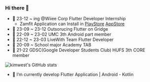 ### Hi there 👋
- 🏢 23-12 ~ ing @Wiiee Corp Flutter Developer Internship
  - Zamfit Application can Install in [PlayStore](https://play.google.com/store/apps/details?id=com.wiiee.wiiee_mobile&pli=1) [AppStore](https://apps.apple.com/us/app/%EB%B0%A9%ED%83%88%EC%B6%9C-%ED%94%8C%EB%9E%AB%ED%8F%BC-%EC%9E%BC%ED%95%8F/id6447055305)
- 🏢 23-09 ~ 23-12 Outsorucing Flutter on Gridge
- 🏢 22-09 ~ 23-02 UMC 3th Android part member 
- 🏢 22-12 ~ 23-03 LiveWith Team Flutter Developer
- 🏢 20-09 ~ School major Academy TAB
- 🏢 21-22 GDSC(Google Developer Students Club) HUFS 3th CORE member

![kimwest's GitHub stats](https://github-readme-stats.vercel.app/api?username=kimwest00&show_icons=true&theme=radical)

- 🌱 I’m currently develop Flutter Application | Android - Kotlin


